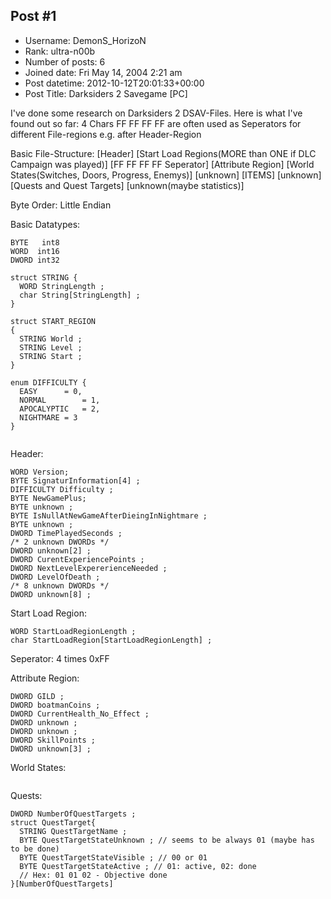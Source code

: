 ## Post #1
- Username: DemonS_HorizoN
- Rank: ultra-n00b
- Number of posts: 6
- Joined date: Fri May 14, 2004 2:21 am
- Post datetime: 2012-10-12T20:01:33+00:00
- Post Title: Darksiders 2 Savegame [PC]

I've done some research on Darksiders 2 DSAV-Files. Here is what I've found out so far:
4 Chars FF FF FF FF are often used as Seperators for different File-regions e.g. after Header-Region

Basic File-Structure:
[Header]
[Start Load Regions(MORE than ONE if DLC Campaign was played)]
[FF FF FF FF Seperator]
[Attribute Region]
[World States(Switches, Doors, Progress, Enemys)]
[unknown]
[ITEMS]
[unknown]
[Quests and Quest Targets]
[unknown(maybe statistics)]

Byte Order: Little Endian

Basic Datatypes:

```
BYTE   int8
WORD  int16
DWORD int32

struct STRING {
  WORD StringLength ;
  char String[StringLength] ;
}

struct START_REGION
{
  STRING World ;
  STRING Level ;
  STRING Start ;
}

enum DIFFICULTY {
  EASY		= 0,
  NORMAL		= 1,
  APOCALYPTIC	= 2,
  NIGHTMARE	= 3
}


```

Header:

```
WORD Version;
BYTE SignaturInformation[4] ;
DIFFICULTY Difficulty ;
BYTE NewGamePlus;
BYTE unknown ;
BYTE IsNullAtNewGameAfterDieingInNightmare ;
BYTE unknown ;
DWORD TimePlayedSeconds ;
/* 2 unknown DWORDs */
DWORD unknown[2] ;
DWORD CurentExperiencePoints ;
DWORD NextLevelExpererienceNeeded ;
DWORD LevelOfDeath ;
/* 8 unknown DWORDs */
DWORD unknown[8] ;

```

Start Load Region:

```
WORD StartLoadRegionLength ;
char StartLoadRegion[StartLoadRegionLength] ; 

```

Seperator: 4 times 0xFF 

Attribute Region:

```
DWORD GILD ;
DWORD boatmanCoins ;
DWORD CurrentHealth_No_Effect ;
DWORD unknown ;
DWORD unknown ;
DWORD SkillPoints ;
DWORD unknown[3] ;

```

World States:

```

```

Quests:

```
DWORD NumberOfQuestTargets ;
struct QuestTarget{
  STRING QuestTargetName ;
  BYTE QuestTargetStateUnknown ; // seems to be always 01 (maybe has to be done)
  BYTE QuestTargetStateVisible ; // 00 or 01
  BYTE QuestTargetStateActive ; // 01: active, 02: done
  // Hex: 01 01 02 - Objective done
}[NumberOfQuestTargets]

```
